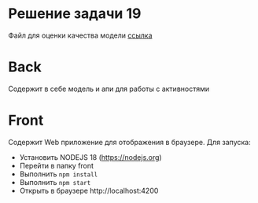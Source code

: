 # Решение задачи 19

Файл для оценки качества модели [ссылка](back/notebooks/submission.csv)

# Back

Содержит в себе модель и апи для работы с активностями

# Front

Содержит Web приложение для отображения в браузере.
Для запуска:
- Установить NODEJS 18 (https://nodejs.org)
- Перейти в папку front
- Выполнить `npm install`
- Выполнить `npm start`
- Открыть в браузере http://localhost:4200
